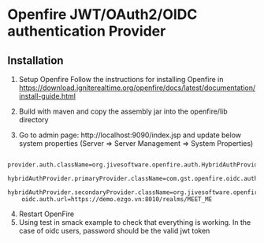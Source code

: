 Openfire JWT/OAuth2/OIDC authentication Provider
========================================================





Installation
------

1. Setup Openfire Follow the instructions for installing Openfire
   in https://download.igniterealtime.org/openfire/docs/latest/documentation/install-guide.html

2. Build with maven and copy the assembly jar into the openfire/lib directory

3. Go to admin page: http://localhost:9090/index.jsp and update below system properties
   (Server => Server Management => System Properties)

```
    provider.auth.className=org.jivesoftware.openfire.auth.HybridAuthProvider
    hybridAuthProvider.primaryProvider.className=com.gst.openfire.oidc.auth.OidcAuthProvider
    hybridAuthProvider.secondaryProvider.className=org.jivesoftware.openfire.auth.DefaultAuthProvider
    oidc.auth.url=https://demo.ezgo.vn:8010/realms/MEET_ME
```

4. Restart OpenFire
5. Using test in smack example to check that everything is working. In the case of oidc users, password should be the
   valid jwt token

